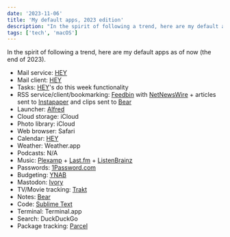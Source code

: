 ```yaml
---
date: '2023-11-06'
title: 'My default apps, 2023 edition'
description: "In the spirit of following a trend, here are my default apps as of now (the end of 2023)."
tags: ['tech', 'macOS']
---
```


In the spirit of following a trend, here are my default apps as of now (the end of 2023).<!-- excerpt -->

- Mail service: [HEY](https://hey.com)
- Mail client: [HEY](https://hey.com)
- Tasks: [HEY](https://hey.com)'s do this week functionality
- RSS service/client/bookmarking: [Feedbin](https://feedbin.com) with [NetNewsWire](https://netnewswire.com) + articles sent to [Instapaper](https://instapaper.com) and clips sent to [Bear](https://bear.app)
- Launcher: [Alfred](https://alfredapp.com)
- Cloud storage: iCloud
- Photo library: iCloud
- Web browser: Safari
- Calendar: [HEY](https://hey.com)
- Weather: Weather.app
- Podcasts: N/A
- Music: [Plexamp](https://www.plex.tv/plexamp/) + [Last.fm](https://last.fm) + [ListenBrainz](https://listenbrainz.org)
- Passwords: [1Password.com](https://1password.com)
- Budgeting: [YNAB](https://ynab.com)
- Mastodon: [Ivory](https://tapbots.com/ivory/)
- TV/Movie tracking: [Trakt](https://trakt.tv)
- Notes: [Bear](https://bear.app)
- Code: [Sublime Text](https://www.sublimetext.com)
- Terminal: Terminal.app
- Search: DuckDuckGo
- Package tracking: [Parcel](https://parcelapp.net)
